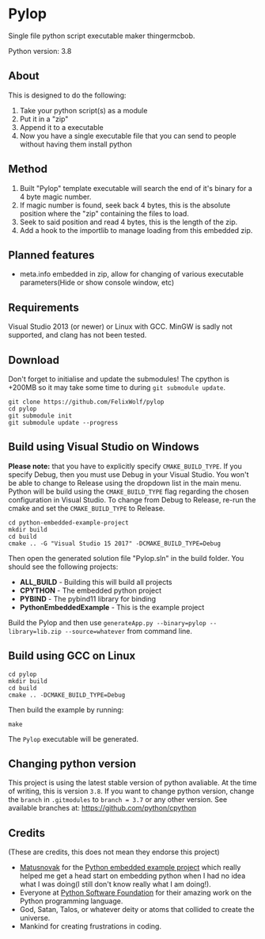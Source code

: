 # Pylop

Single file python script executable maker thingermcbob.

Python version: 3.8

## About

This is designed to do the following:
1. Take your python script(s) as a module
2. Put it in a "zip"
3. Append it to a executable
4. Now you have a single executable file that you can send to people without having them install python

## Method

1. Built "Pylop" template executable will search the end of it's binary for a 4 byte magic number.
2. If magic number is found, seek back 4 bytes, this is the absolute position where the "zip" containing the files to load.
3. Seek to said position and read 4 bytes, this is the length of the zip.
4. Add a hook to the importlib to manage loading from this embedded zip.

## Planned features

* meta.info embedded in zip, allow for changing of various executable parameters(Hide or show console window, etc)

## Requirements

Visual Studio 2013 (or newer) or Linux with GCC. MinGW is sadly not supported, and clang has not been tested.

## Download

Don't forget to initialise and update the submodules! The cpython is +200MB so it may take some time to during `git submodule update`.

```
git clone https://github.com/FelixWolf/pylop
cd pylop
git submodule init
git submodule update --progress
```

## Build using Visual Studio on Windows

**Please note:** that you have to explicitly specify `CMAKE_BUILD_TYPE`. If you specify Debug, then you must use Debug in your Visual Studio. You won't be able to change to Release using the dropdown list in the main menu. Python will be build using the `CMAKE_BUILD_TYPE` flag regarding the chosen configuration in Visual Studio. To change from Debug to Release, re-run the cmake and set the `CMAKE_BUILD_TYPE` to Release.

```
cd python-embedded-example-project 
mkdir build
cd build
cmake .. -G "Visual Studio 15 2017" -DCMAKE_BUILD_TYPE=Debug
```

Then open the generated solution file "Pylop.sln" in the build folder. You should see the following projects:

* **ALL_BUILD** - Building this will build all projects
* **CPYTHON** - The embedded python project
* **PYBIND** - The pybind11 library for binding
* **PythonEmbeddedExample** - This is the example project

Build the Pylop and then use `generateApp.py --binary=pylop --library=lib.zip --source=whatever` from command line.

## Build using GCC on Linux

```
cd pylop
mkdir build
cd build
cmake .. -DCMAKE_BUILD_TYPE=Debug
```

Then build the example by running:

```
make
```

The `Pylop` executable will be generated.

## Changing python version

This project is using the latest stable version of python avaliable.
At the time of writing, this is version `3.8`.
If you want to change python version, change the `branch` in `.gitmodules` to `branch = 3.7` or any other version. See available branches at: <https://github.com/python/cpython>

## Credits

(These are credits, this does not mean they endorse this project)

* [Matusnovak](https://github.com/matusnovak) for the [Python embedded example project](https://github.com/matusnovak/python-embedded-example-project) which really helped me get a head start on embedding python when I had no idea what I was doing(I still don't know really what I am doing!).
* Everyone at [Python Software Foundation](https://python.org) for their amazing work on the Python programming language.
* God, Satan, Talos, or whatever deity or atoms that collided to create the universe.
* Mankind for creating frustrations in coding.
